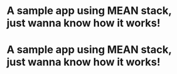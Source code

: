 # A sample app using MEAN stack, just wanna know how it works!
# A sample app using MEAN stack, just wanna know how it works!
